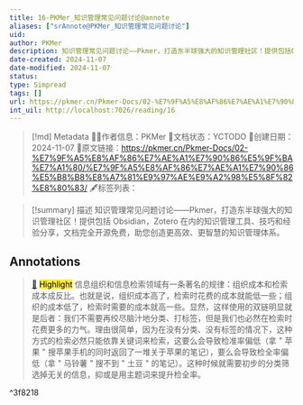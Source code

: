 ```yaml
---
title: 16-PKMer_知识管理常见问题讨论@annote
aliases: ["srAnnote@PKMer_知识管理常见问题讨论"]
uid: 
author: PKMer
description: 知识管理常见问题讨论——Pkmer，打造东半球强大的知识管理社区！提供包括Obsidian，Zotero在内的知识管理工具、技巧和经验分享，文档完全开源免费，助您创造更高效、更智慧的知识管理体系。
date-created: 2024-11-07
date-modified: 2024-11-07
status: 
type: Simpread
tags: []
url: https://pkmer.cn/Pkmer-Docs/02-%E7%9F%A5%E8%AF%86%E7%AE%A1%E7%90%86%E5%9F%BA%E7%A1%80/%E7%9F%A5%E8%AF%86%E7%AE%A1%E7%90%86%E5%B8%B8%E8%A7%81%E9%97%AE%E9%A2%98%E5%8F%82%E8%80%83/
int_uil: http://localhost:7026/reading/16
---
```


> [!md] Metadata
> 🙇‍♂作者信息：PKMer
> 🌱文档状态：YCTODO
> 📅创建日期：2024-11-07
> 🔗原文链接：https://pkmer.cn/Pkmer-Docs/02-%E7%9F%A5%E8%AF%86%E7%AE%A1%E7%90%86%E5%9F%BA%E7%A1%80/%E7%9F%A5%E8%AF%86%E7%AE%A1%E7%90%86%E5%B8%B8%E8%A7%81%E9%97%AE%E9%A2%98%E5%8F%82%E8%80%83/
> 🖋标签列表：

> [!summary] 描述
> 知识管理常见问题讨论——Pkmer，打造东半球强大的知识管理社区！提供包括 Obsidian，Zotero 在内的知识管理工具、技巧和经验分享，文档完全开源免费，助您创造更高效、更智慧的知识管理体系。

## Annotations

> [📌](<http://localhost:7026/reading/16#id=1730951315208>) <mark style="background-color: #ffeb3b">Highlight</mark>
> 信息组织和信息检索领域有一条著名的规律：组织成本和检索成本成反比。也就是说，组织成本高了，检索时花费的成本就能低一些；组织的成本低了，检索时需要的成本就高一些。显然，这样使用的双链明显就是后者：我们不需要再绞尽脑汁地分类、打标签，但是我们也必然在检索时花费更多的力气。理由很简单，因为在没有分类、没有标签的情况下，这种方式的检索必然只能依靠关键词来检索，这要么会导致检准率偏低（拿 " 苹果 " 搜苹果手机的同时返回了一堆关于苹果的笔记），要么会导致检全率偏低（拿 " 马铃薯 " 搜不到 " 土豆 " 的笔记）。这种时候就需要初步的分类筛选掉无关的信息，抑或是用主题词来提升检全率。

^3f8218
